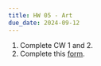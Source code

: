 ```yaml
---
title: HW 05 - Art
due_date: 2024-09-12
---
```


1. Complete CW 1 and 2.
2. Complete this [form](https://forms.gle/ad11AgwafnLnjU397).
